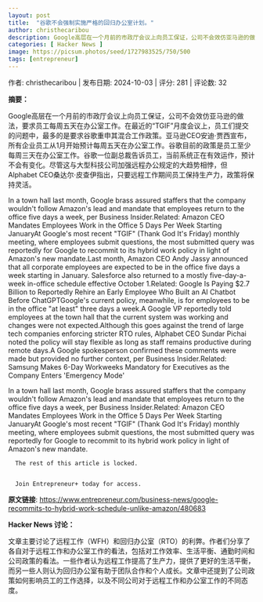 ```yaml
---
layout: post
title:  "谷歌不会强制实施严格的回归办公室计划。"
author: christhecaribou
description: Google高层在一个月前的市政厅会议上向员工保证，公司不会效仿亚马逊的做法，要求员工每周五天在办公室工作。在最近的“TGIF”月度会议上，员工们提交的问题中，最多的是要求谷歌重申其混合工作政策。亚马逊CEO安迪·贾西宣布，所有企业员工从1月开始预计每周五天在办公室工作。谷歌目前的政策是员工至少每周三天在办公室工作。谷歌一位副总裁告诉员工，当前系统正在有效运作，预计不会有变化。尽管这与大型科技公司加强远程办公规定的大趋势相悖，但Alphabet CEO桑达尔·皮查伊指出，只要远程工作期间员工保持生产力，政策将保持灵活。
categories: [ Hacker News ]
image: https://picsum.photos/seed/1727983525/750/500
tags: [entrepreneur]
---
```


作者: christhecaribou | 发布日期: 2024-10-03 | 评分: 281 | 评论数: 32

**摘要：**

Google高层在一个月前的市政厅会议上向员工保证，公司不会效仿亚马逊的做法，要求员工每周五天在办公室工作。在最近的“TGIF”月度会议上，员工们提交的问题中，最多的是要求谷歌重申其混合工作政策。亚马逊CEO安迪·贾西宣布，所有企业员工从1月开始预计每周五天在办公室工作。谷歌目前的政策是员工至少每周三天在办公室工作。谷歌一位副总裁告诉员工，当前系统正在有效运作，预计不会有变化。尽管这与大型科技公司加强远程办公规定的大趋势相悖，但Alphabet CEO桑达尔·皮查伊指出，只要远程工作期间员工保持生产力，政策将保持灵活。

In a town hall last month, Google brass assured staffers that the company wouldn't follow Amazon's lead and mandate that employees return to the office five days a week, per Business Insider.Related: Amazon CEO Mandates Employees Work in the Office 5 Days Per Week Starting JanuaryAt Google's most recent "TGIF" (Thank God It's Friday) monthly meeting, where employees submit questions, the most submitted query was reportedly for Google to recommit to its hybrid work policy in light of Amazon's new mandate.Last month, Amazon CEO Andy Jassy announced that all corporate employees are expected to be in the office five days a week starting in January. Salesforce also returned to a mostly five-day-a-week in-office schedule effective October 1.Related: Google Is Paying $2.7 Billion to Reportedly Rehire an Early Employee Who Built an AI Chatbot Before ChatGPTGoogle's current policy, meanwhile, is for employees to be in the office "at least" three days a week.A Google VP reportedly told employees at the town hall that the current system was working and changes were not expected.Although this goes against the trend of large tech companies enforcing stricter RTO rules, Alphabet CEO Sundar Pichai noted the policy will stay flexible as long as staff remains productive during remote days.A Google spokesperson confirmed these comments were made but provided no further context, per Business Insider.Related: Samsung Makes 6-Day Workweeks Mandatory for Executives as the Company Enters 'Emergency Mode'



In a town hall last month, Google brass assured staffers that the company wouldn't follow Amazon's lead and mandate that employees return to the office five days a week, per Business Insider.Related: Amazon CEO Mandates Employees Work in the Office 5 Days Per Week Starting JanuaryAt Google's most recent "TGIF" (Thank God It's Friday) monthly meeting, where employees submit questions, the most submitted query was reportedly for Google to recommit to its hybrid work policy in light of Amazon's new mandate.




      The rest of this article is locked.
    

      Join Entrepreneur+ today for access.

**原文链接**: https://www.entrepreneur.com/business-news/google-recommits-to-hybrid-work-schedule-unlike-amazon/480683

**Hacker News 讨论：**

文章主要讨论了远程工作（WFH）和回归办公室（RTO）的利弊。作者们分享了各自对于远程工作和办公室工作的看法，包括对工作效率、生活平衡、通勤时间和公司政策的看法。一些作者认为远程工作提高了生产力，提供了更好的生活平衡，而另一些人则认为回归办公室有助于团队合作和个人成长。文章中还提到了公司政策如何影响员工的工作选择，以及不同公司对于远程工作和办公室工作的不同态度。

